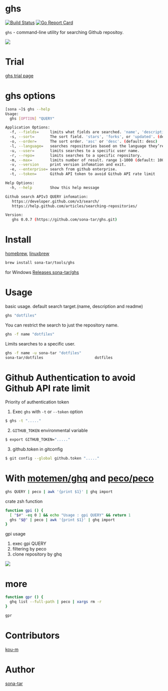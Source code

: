 ghs
======

[![Build Status](https://travis-ci.org/sona-tar/ghs.svg?branch=master)](https://travis-ci.org/sona-tar/ghs)
[![Go Report Card](https://goreportcard.com/badge/github.com/sona-tar/ghs)](https://goreportcard.com/report/github.com/sona-tar/ghs)

`ghs` - command-line utility for searching Github repositoy.

![](http://f.st-hatena.com/images/fotolife/s/sona-zip/20141029/20141029212146_original.gif?1414585446)

Trial
===========
[ghs trial page](https://codepicnic.com/consoles/ghs/embed?sidebar=closed&hide=save,show_result,download,options,run,second_terminal,readme)


ghs options
===========

```sh
[sona ~]$ ghs --help
Usage:
  ghs [OPTION] "QUERY"

Application Options:
  -f, --fields=     limits what fields are searched. 'name', 'description', or 'readme'. (default: name,description)
  -s, --sort=       The sort field. 'stars', 'forks', or 'updated'. (default: best match)
  -o, --order=      The sort order. 'asc' or 'desc'. (default: desc)
  -l, --language=   searches repositories based on the language they’re written in.
  -u, --user=       limits searches to a specific user name.
  -r, --repo=       limits searches to a specific repository.
  -m, --max=        limits number of result. range 1-1000 (default: 100)
  -v, --version     print version infomation and exit.
  -e, --enterprise= search from github enterprise.
  -t, --token=      Github API token to avoid Github API rate limit

Help Options:
  -h, --help        Show this help message

Github search APIv3 QUERY infomation:
   https://developer.github.com/v3/search/
   https://help.github.com/articles/searching-repositories/

Version:
   ghs 0.0.7 (https://github.com/sona-tar/ghs.git)
```

Install
===========

[homebrew](http://brew.sh/index_ja.html), [linuxbrew](http://brew.sh/linuxbrew/)

```zsh
brew install sona-tar/tools/ghs
```

for Windows
[Releases sona-tar/ghs](https://github.com/sona-tar/ghs/releases)


Usage
===========

basic usage.
default search target.(name, description and readme)
```zsh
ghs "dotfiles"
```

You can restrict the search to just the repository name.
```zsh
ghs -f name "dotfiles"
```

Limits searches to a specific user.
```zsh
ghs -f name -u sona-tar "dotfiles"
sona-tar/dotfiles                       dotfiles
```

Github Authentication to avoid Github API rate limit
===========

Priority of authentication token

1. Exec `ghs` with `-t` or `--token` option

```bash
$ ghs -t "....."
```

2. `GITHUB_TOKEN` environmental variable
```bash
$ export GITHUB_TOKEN="....."
```

3. github.token in gitconfig

```bash
$ git config --global github.token "....."
```


With [motemen/ghq](https://github.com/motemen/ghq) and [peco/peco](https://github.com/peco/peco)
===========

```sh
ghs QUERY | peco | awk '{print $1}' | ghq import
```

crate zsh function

```zsh
function gpi () {
  [ "$#" -eq 0 ] && echo "Usage : gpi QUERY" && return 1
  ghs "$@" | peco | awk '{print $1}' | ghq import
}
```

gpi usage

1. exec gpi QUERY
2. filtering by peco
3. clone repository by ghq

![](http://f.st-hatena.com/images/fotolife/s/sona-zip/20141029/20141029210952_original.gif?1414584687)

more
===========

```zsh
function gpr () {
  ghq list --full-path | peco | xargs rm -r
}
```

```sh
gpr
```


Contributors
===========

[kou-m](https://github.com/kou-m)


Author
===========

[sona-tar](https://github.com/sona-tar)

